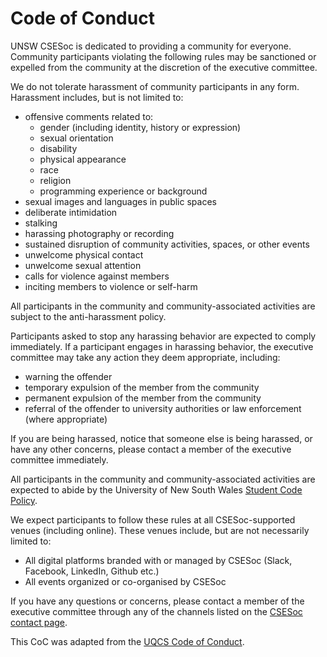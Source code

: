 # Code of Conduct

UNSW CSESoc is dedicated to providing a community for everyone. Community participants violating the following rules may be sanctioned or expelled from the community at the discretion of the executive committee.

We do not tolerate harassment of community participants in any form. Harassment includes, but is not limited to:
* offensive comments related to:
  * gender (including identity, history or expression)
  * sexual orientation
  * disability
  * physical appearance
  * race
  * religion
  * programming experience or background
* sexual images and languages in public spaces
* deliberate intimidation
* stalking
* harassing photography or recording
* sustained disruption of community activities, spaces, or other events
* unwelcome physical contact
* unwelcome sexual attention
* calls for violence against members
* inciting members to violence or self-harm

All participants in the community and community-associated activities are subject to the anti-harassment policy.

Participants asked to stop any harassing behavior are expected to comply immediately. If a participant engages in harassing behavior, the executive committee may take any action they deem appropriate, including:
* warning the offender
* temporary expulsion of the member from the community
* permanent expulsion of the member from the community
* referral of the offender to university authorities or law enforcement (where appropriate)

If you are being harassed, notice that someone else is being harassed, or have any other concerns, please contact a member of the executive committee immediately.

All participants in the community and community-associated activities are expected to abide by the University of New South Wales [Student Code Policy](https://www.gs.unsw.edu.au/policy/documents/studentcodepolicy.pdf).

We expect participants to follow these rules at all CSESoc-supported venues (including online). These venues include, but are not necessarily limited to:
* All digital platforms branded with or managed by CSESoc (Slack, Facebook, LinkedIn, Github etc.)
* All events organized or co-organised by CSESoc

If you have any questions or concerns, please contact a member of the executive committee through any of the channels listed on the [CSESoc contact page](https://www.csesoc.unsw.edu.au/contact-us/).

This CoC was adapted from the [UQCS Code of Conduct](https://github.com/UQComputingSociety/code-of-conduct).
